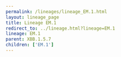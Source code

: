 ```yaml
---
permalink: /lineages/lineage_EM.1.html
layout: lineage_page
title: Lineage EM.1
redirect_to: ../lineage.html?lineage=EM.1
lineage: EM.1
parent: XBB.1.5.7
children: ['EM.1']
---
```

